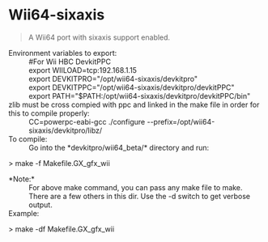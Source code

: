 # Wii64-sixaxis
> A Wii64 port with sixaxis support enabled.

<dl>
  <dt>Environment variables to export:</dt>
    <dd>#For Wii HBC DevkitPPC</dd>
    <dd>export WIILOAD=tcp:192.168.1.15</dd>
    <dd>export DEVKITPRO="/opt/wii64-sixaxis/devkitpro"</dd>
    <dd>export DEVKITPPC="/opt/wii64-sixaxis/devkitpro/devkitPPC"</dd>
    <dd>export PATH="$PATH:/opt/wii64-sixaxis/devkitpro/devkitPPC/bin"</dd>

  <dt>zlib must be cross compied with ppc and linked in the make file in order for this to compile properly:</dt>
    <dd>CC=powerpc-eabi-gcc ./configure --prefix=/opt/wii64-sixaxis/devkitpro/libz/</dd>
    
  <dt>To compile:</dt>  
    <dd>Go into the *devkitpro/wii64_beta/* directory and run:</dd>
</dl>
> make -f Makefile.GX_gfx_wii

<dl>
  <dt>*Note:*</dt>
    <dd>For above make command, you can pass any make file to make. There are a few others in this dir. Use the -d switch to get verbose output.</dd>
  <dt>Example:</dt>
</dl>
> make -df Makefile.GX_gfx_wii
